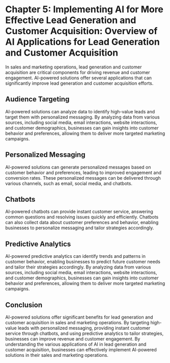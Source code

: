 Chapter 5: Implementing AI for More Effective Lead Generation and Customer Acquisition: Overview of AI Applications for Lead Generation and Customer Acquisition
================================================================================================================================================================

In sales and marketing operations, lead generation and customer acquisition are critical components for driving revenue and customer engagement. AI-powered solutions offer several applications that can significantly improve lead generation and customer acquisition efforts.

Audience Targeting
------------------

AI-powered solutions can analyze data to identify high-value leads and target them with personalized messaging. By analyzing data from various sources, including social media, email interactions, website interactions, and customer demographics, businesses can gain insights into customer behavior and preferences, allowing them to deliver more targeted marketing campaigns.

Personalized Messaging
----------------------

AI-powered solutions can generate personalized messages based on customer behavior and preferences, leading to improved engagement and conversion rates. These personalized messages can be delivered through various channels, such as email, social media, and chatbots.

Chatbots
--------

AI-powered chatbots can provide instant customer service, answering common questions and resolving issues quickly and efficiently. Chatbots can also collect data about customer preferences and behavior, enabling businesses to personalize messaging and tailor strategies accordingly.

Predictive Analytics
--------------------

AI-powered predictive analytics can identify trends and patterns in customer behavior, enabling businesses to predict future customer needs and tailor their strategies accordingly. By analyzing data from various sources, including social media, email interactions, website interactions, and customer demographics, businesses can gain insights into customer behavior and preferences, allowing them to deliver more targeted marketing campaigns.

Conclusion
----------

AI-powered solutions offer significant benefits for lead generation and customer acquisition in sales and marketing operations. By targeting high-value leads with personalized messaging, providing instant customer service through chatbots, and using predictive analytics to tailor strategies, businesses can improve revenue and customer engagement. By understanding the various applications of AI in lead generation and customer acquisition, businesses can effectively implement AI-powered solutions in their sales and marketing operations.
